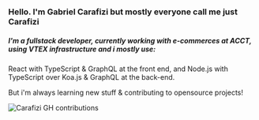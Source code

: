 ### Hello. I'm Gabriel Carafizi but mostly everyone call me just Carafizi

##### I'm a fullstack developer, currently working with e-commerces at ACCT, using VTEX infrastructure and i mostly use:

React with TypeScript & GraphQL at the front end, and Node.js with TypeScript over Koa.js & GraphQL at the back-end.

But i'm always learning new stuff & contributing to opensource projects!

![Carafizi GH contributions](https://github-readme-stats.vercel.app/api?username=carafizi1&show_icons=true&theme=radical)
